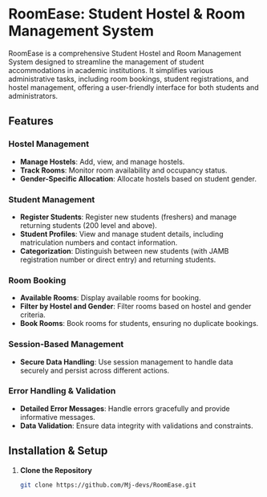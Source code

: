 # RoomEase: Student Hostel & Room Management System

RoomEase is a comprehensive Student Hostel and Room Management System designed to streamline the management of student accommodations in academic institutions. It simplifies various administrative tasks, including room bookings, student registrations, and hostel management, offering a user-friendly interface for both students and administrators.

## Features

### Hostel Management
- **Manage Hostels**: Add, view, and manage hostels.
- **Track Rooms**: Monitor room availability and occupancy status.
- **Gender-Specific Allocation**: Allocate hostels based on student gender.

### Student Management
- **Register Students**: Register new students (freshers) and manage returning students (200 level and above).
- **Student Profiles**: View and manage student details, including matriculation numbers and contact information.
- **Categorization**: Distinguish between new students (with JAMB registration number or direct entry) and returning students.

### Room Booking
- **Available Rooms**: Display available rooms for booking.
- **Filter by Hostel and Gender**: Filter rooms based on hostel and gender criteria.
- **Book Rooms**: Book rooms for students, ensuring no duplicate bookings.

### Session-Based Management
- **Secure Data Handling**: Use session management to handle data securely and persist across different actions.


### Error Handling & Validation
- **Detailed Error Messages**: Handle errors gracefully and provide informative messages.
- **Data Validation**: Ensure data integrity with validations and constraints.

## Installation & Setup

1. **Clone the Repository**

   ```bash
   git clone https://github.com/Mj-devs/RoomEase.git
